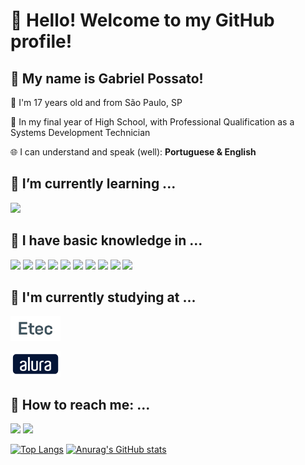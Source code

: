 # 👋 Hello! Welcome to my GitHub profile! 
## 💬 My name is Gabriel Possato!

🧑 I'm 17 years old and from São Paulo, SP

📖 In my final year of High School, with Professional Qualification as a Systems Development Technician 

🌐 I can understand and speak (well): **Portuguese & English**


## 🌱 I’m currently learning ...
<img src="https://cdn.jsdelivr.net/gh/devicons/devicon@latest/icons/java/java-plain.svg" height = "40"/> 

## 📒 I have basic knowledge in ...
<img src="https://cdn.jsdelivr.net/gh/devicons/devicon@latest/icons/html5/html5-original.svg" height = "40"/> <img src="https://cdn.jsdelivr.net/gh/devicons/devicon@latest/icons/css3/css3-original.svg" height = "40"/> <img src="https://cdn.jsdelivr.net/gh/devicons/devicon@latest/icons/javascript/javascript-original.svg" height = "40"/> <img src="https://cdn.jsdelivr.net/gh/devicons/devicon@latest/icons/php/php-original.svg" height = "40"/> <img src="https://cdn.jsdelivr.net/gh/devicons/devicon@latest/icons/python/python-original.svg" height = "40"/> <img src="https://cdn.jsdelivr.net/gh/devicons/devicon@latest/icons/nodejs/nodejs-original.svg" height = "40"/> <img src="https://cdn.jsdelivr.net/gh/devicons/devicon@latest/icons/react/react-original.svg" height = "40"/> <img src="https://cdn.jsdelivr.net/gh/devicons/devicon@latest/icons/mysql/mysql-original.svg" height = "40"/> <img src="https://cdn.jsdelivr.net/gh/devicons/devicon@latest/icons/git/git-original.svg" height = "40"/> <img src="https://cdn.jsdelivr.net/gh/devicons/devicon@latest/icons/github/github-original.svg" height = "40"/>  
          

## 🏫 I'm currently studying at ...
<a href = "https://www.cps.sp.gov.br/etec/"> <img src="img/etec1.png" height = "40"> </a> 

<a href = "https://www.alura.com.br/"> <img src="img/alura1.png" height = "40">
</a>
          
## 📧 How to reach me: ...  

<a href = "mailto:chaymitoyt@gmail.com"><img loading="lazy" src="https://img.shields.io/badge/Gmail-D14836?style=for-the-badge&logo=gmail&logoColor=white" target="_blank"></a> <a href="https://www.linkedin.com/in/gabrielpossato/" target="_blank"> <img loading="lazy" src="https://img.shields.io/badge/-LinkedIn-%230077B5?style=for-the-badge&logo=linkedin&logoColor=white" target="_blank"></a>

[![Top Langs](https://github-readme-stats.vercel.app/api/top-langs/?username=possatogabriel&theme=catppuccin_mocha)](https://github.com/anuraghazra/github-readme-stats) [![Anurag's GitHub stats](https://github-readme-stats.vercel.app/api?username=possatogabriel&theme=catppuccin_mocha&show_icons=true)](https://github.com/anuraghazra/github-readme-stats) 
